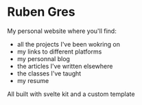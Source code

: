 # Ruben Gres

My personal website where you'll find:
- all the projects I've been wokring on
- my links to different platforms
- my personnal blog
- the articles I've written elsewhere
- the classes I've taught
- my resume

All built with svelte kit and a custom template
